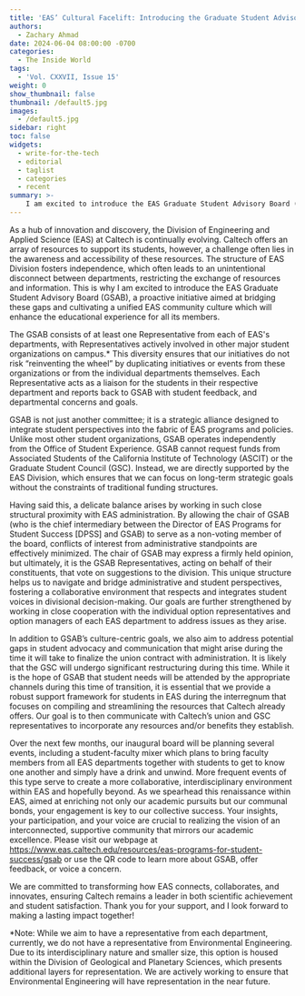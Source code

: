 ```yaml
---
title: 'EAS’ Cultural Facelift: Introducing the Graduate Student Advisory Board'
authors:
  - Zachary Ahmad
date: 2024-06-04 08:00:00 -0700
categories:
  - The Inside World
tags:
  - 'Vol. CXXVII, Issue 15'
weight: 0
show_thumbnail: false
thumbnail: /default5.jpg
images:
  - /default5.jpg
sidebar: right
toc: false
widgets:
  - write-for-the-tech
  - editorial
  - taglist
  - categories
  - recent
summary: >-
    I am excited to introduce the EAS Graduate Student Advisory Board (GSAB), a proactive initiative aimed at bridging these gaps and cultivating a unified EAS community culture which will enhance the educational experience for all its members.
---
```


As a hub of innovation and discovery, the Division of Engineering and Applied Science (EAS) at Caltech is continually evolving. Caltech offers an array of resources to support its students, however, a challenge often lies in the awareness and accessibility of these resources. The structure of EAS Division fosters independence, which often leads to an unintentional disconnect between departments, restricting the exchange of resources and information. This is why I am excited to introduce the EAS Graduate Student Advisory Board (GSAB), a proactive initiative aimed at bridging these gaps and cultivating a unified EAS community culture which will enhance the educational experience for all its members.

The GSAB consists of at least one Representative from each of EAS's departments, with Representatives actively involved in other major student organizations on campus.* This diversity ensures that our initiatives do not risk “reinventing the wheel” by duplicating initiatives or events from these organizations or from the individual departments themselves. Each Representative acts as a liaison for the students in their respective department and reports back to GSAB with student feedback, and departmental concerns and goals.

GSAB is not just another committee; it is a strategic alliance designed to integrate student perspectives into the fabric of EAS programs and policies. Unlike most other student organizations, GSAB operates independently from the Office of Student Experience. GSAB cannot request funds from Associated Students of the California Institute of Technology (ASCIT) or the Graduate Student Council (GSC). Instead, we are directly supported by the EAS Division, which ensures that we can focus on long-term strategic goals without the constraints of traditional funding structures.

Having said this, a delicate balance arises by working in such close structural proximity with EAS administration. By allowing the chair of GSAB (who is the chief intermediary between the Director of EAS Programs for Student Success [DPSS] and GSAB) to serve as a non-voting member of the board, conflicts of interest from administrative standpoints are effectively minimized. The chair of GSAB may express a firmly held opinion, but ultimately, it is the GSAB Representatives, acting on behalf of their constituents, that vote on suggestions to the division. This unique structure helps us to navigate and bridge administrative and student perspectives, fostering a collaborative environment that respects and integrates student voices in divisional decision-making. Our goals are further strengthened by working in close cooperation with the individual option representatives and option managers of each EAS department to address issues as they arise.

In addition to GSAB’s culture-centric goals, we also aim to address potential gaps in student advocacy and communication that might arise during the time it will take to finalize the union contract with administration. It is likely that the GSC will undergo significant restructuring during this time. While it is the hope of GSAB that student needs will be attended by the appropriate channels during this time of transition, it is essential that we provide a robust support framework for students in EAS during the interregnum that focuses on compiling and streamlining the resources that Caltech already offers. Our goal is to then communicate with Caltech’s union and GSC representatives to incorporate any resources and/or benefits they establish.

Over the next few months, our inaugural board will be planning several events, including a student-faculty mixer which plans to bring faculty members from all EAS departments together with students to get to know one another and simply have a drink and unwind. More frequent events of this type serve to create a more collaborative, interdisciplinary environment within EAS and hopefully beyond. As we spearhead this renaissance within EAS, aimed at enriching not only our academic pursuits but our communal bonds, your engagement is key to our collective success. Your insights, your participation, and your voice are crucial to realizing the vision of an interconnected, supportive community that mirrors our academic excellence. Please visit our webpage at https://www.eas.caltech.edu/resources/eas-programs-for-student-success/gsab or use the QR code to learn more about GSAB, offer feedback, or voice a concern.

<!-- put QR code here -->

We are committed to transforming how EAS connects, collaborates, and innovates, ensuring Caltech remains a leader in both scientific achievement and student satisfaction. Thank you for your support, and I look forward to making a lasting impact together!

*Note: While we aim to have a representative from each department, currently, we do not have a representative from Environmental Engineering. Due to its interdisciplinary nature and smaller size, this option is housed within the Division of Geological and Planetary Sciences, which presents additional layers for representation. We are actively working to ensure that Environmental Engineering will have representation in the near future.